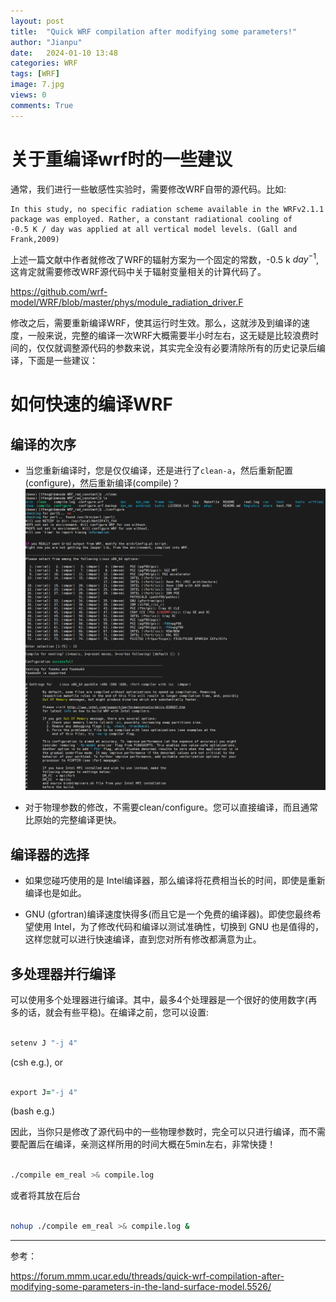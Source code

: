 ```yaml
---
layout: post
title:  "Quick WRF compilation after modifying some parameters!"
author: "Jianpu"
date:   2024-01-10 13:48
categories: WRF
tags: [WRF]
image: 7.jpg
views: 0
comments: True
---
```

# 关于重编译wrf时的一些建议


通常，我们进行一些敏感性实验时，需要修改WRF自带的源代码。比如:

    In this study, no specific radiation scheme available in the WRFv2.1.1 package was employed. Rather, a constant radiational cooling of 
    -0.5 K / day was applied at all vertical model levels. (Gall and Frank,2009)

上述一篇文献中作者就修改了WRF的辐射方案为一个固定的常数，-0.5 k $day^{-1}$,这肯定就需要修改WRF源代码中关于辐射变量相关的计算代码了。

https://github.com/wrf-model/WRF/blob/master/phys/module_radiation_driver.F


修改之后，需要重新编译WRF，使其运行时生效。那么，这就涉及到编译的速度，一般来说，完整的编译一次WRF大概需要半小时左右，这无疑是比较浪费时间的，仅仅就调整源代码的参数来说，其实完全没有必要清除所有的历史记录后编译，下面是一些建议：

# 如何快速的编译WRF

## 编译的次序

- 当您重新编译时，您是仅仅编译，还是进行了`clean-a`，然后重新配置(configure)，然后重新编译(compile)？
![Alt text](image.png)

- 对于物理参数的修改，不需要clean/configure。您可以直接编译，而且通常比原始的完整编译更快。

## 编译器的选择

- 如果您碰巧使用的是 Intel编译器，那么编译将花费相当长的时间，即使是重新编译也是如此。


- GNU (gfortran)编译速度快得多(而且它是一个免费的编译器)。即使您最终希望使用 Intel，为了修改代码和编译以测试准确性，切换到 GNU 也是值得的，这样您就可以进行快速编译，直到您对所有修改都满意为止。

## 多处理器并行编译

可以使用多个处理器进行编译。其中，最多4个处理器是一个很好的使用数字(再多的话，就会有些平稳)。在编译之前，您可以设置:

```fortran

setenv J "-j 4"

```
(csh e.g.), or

```fortran

export J="-j 4"

```
(bash e.g.)


因此，当你只是修改了源代码中的一些物理参数时，完全可以只进行编译，而不需要配置后在编译，亲测这样所用的时间大概在5min左右，非常快捷！

```bash

./compile em_real >& compile.log


```

或者将其放在后台

```bash

nohup ./compile em_real >& compile.log &

```


---

参考：

https://forum.mmm.ucar.edu/threads/quick-wrf-compilation-after-modifying-some-parameters-in-the-land-surface-model.5526/